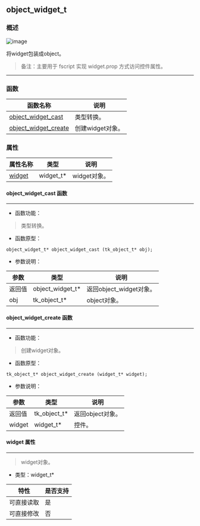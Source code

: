 ## object\_widget\_t
### 概述
![image](images/object_widget_t_0.png)

将widget包装成object。
> 备注：主要用于 fscript 实现 widget.prop 方式访问控件属性。
----------------------------------
### 函数
<p id="object_widget_t_methods">

| 函数名称 | 说明 | 
| -------- | ------------ | 
| <a href="#object_widget_t_object_widget_cast">object\_widget\_cast</a> | 类型转换。 |
| <a href="#object_widget_t_object_widget_create">object\_widget\_create</a> | 创建widget对象。 |
### 属性
<p id="object_widget_t_properties">

| 属性名称 | 类型 | 说明 | 
| -------- | ----- | ------------ | 
| <a href="#object_widget_t_widget">widget</a> | widget\_t* | widget对象。 |
#### object\_widget\_cast 函数
-----------------------

* 函数功能：

> <p id="object_widget_t_object_widget_cast">类型转换。

* 函数原型：

```
object_widget_t* object_widget_cast (tk_object_t* obj);
```

* 参数说明：

| 参数 | 类型 | 说明 |
| -------- | ----- | --------- |
| 返回值 | object\_widget\_t* | 返回object\_widget对象。 |
| obj | tk\_object\_t* | object对象。 |
#### object\_widget\_create 函数
-----------------------

* 函数功能：

> <p id="object_widget_t_object_widget_create">创建widget对象。

* 函数原型：

```
tk_object_t* object_widget_create (widget_t* widget);
```

* 参数说明：

| 参数 | 类型 | 说明 |
| -------- | ----- | --------- |
| 返回值 | tk\_object\_t* | 返回object对象。 |
| widget | widget\_t* | 控件。 |
#### widget 属性
-----------------------
> <p id="object_widget_t_widget">widget对象。

* 类型：widget\_t*

| 特性 | 是否支持 |
| -------- | ----- |
| 可直接读取 | 是 |
| 可直接修改 | 否 |
